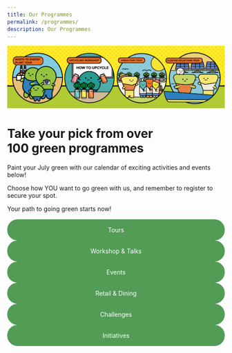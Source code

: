 ```yaml
---
title: Our Programmes
permalink: /programmes/
description: Our Programmes
---
```

<style>

	
	.btn-link-wrapper {
		flex-wrap: wrap;
		margin-top: 16px;
	}
	
	@media screen and (max-width: 768px) {
		.btn-link-wrapper {
			width: 100%;
		}
	}
	
	.btn-link {
		text-align: center;
		display: block;
		color: white !important;
		background-color: #529c56;
		text-decoration: none !important;
		padding: 16px 0;
		border-radius: 24px;
		margin-bottom: 0 !important;
	}
</style>

![Banner Programmes](/images/Programmes/banner-programmes-3.png)

# Take your pick from over<br> 100 green programmes

Paint your July green with our calendar of exciting activities and events below!

Choose how YOU want to go green with us, and remember to register to secure your spot.

Your path to going green starts now!

<div class="row btn-link-wrapper">
	<div class="col is-one-third">
		<a class="btn-link" href="/programmes/tours">Tours</a>	
	</div>
	<div class="col is-one-third">
		<a class="btn-link" href="/programmes/workshops-and-talks/">Workshop &amp; Talks</a>
	</div>
	<div class="col is-one-third">
		<a class="btn-link" href="/programmes/events/">Events</a>
	</div>
	<div class="col is-is-one-third">
		<a class="btn-link" href="/programmes/retail-and-dining/">Retail &amp; Dining</a>
	</div>
	<div class="col is-one-third">
		<a class="btn-link" href="/programmes/challenges/">Challenges</a>
	</div>
	<div class="col is-is-one-third">
		<a class="btn-link" href="/programmes/initiatives/">Initiatives</a>
	</div>
</div>

<style>
	.tx-green { color: #00A651; }
	.tx-light-green { color: #A9CB5A; }
	.tx-dark-green { color: #52A057; }
	.tx-blue { color: #71B4DA; }
	.tx-gray { color: #9B9B9B; }
	.tx-brown { color: #8B572A; }
</style>
